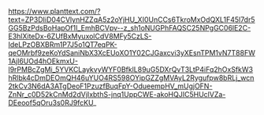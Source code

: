 https://www.planttext.com/?text=ZP3DIiD04CVlynHZZqA5z2oYjHU_XI0UnCCs6TkroMxOdQXL1F45l7dr5GG5BzPdsBoHapOf1I_EmhBCVpv--z_sh1oNUGPhFAQSC25NPgGC06lE2C-E3hlXiteDx-6ZUfBxMyuxolCdV8MFy5CzLS-IdeLPzOBXBRm1P7J5o1QT7eqPK-qeOMrbf9zeKoYdSaniNbX3XcEUoXO1Y02CJGaxcvi3yXEsnTPM1vN7T88FW1Ajl6UOd4hOEkmxU-l9rPMBcZgMi_5YVKCLaykvyWYF0BfklL89uG5DXrQvT3LtP4iFq2hOxSfkW3hRlbk4cDmDEOmQH46uYUO4RS598OYipGZZgMVAyL2Rygufpw8bRLj_wcn2tkCv3N6dA3ATgDeoF1PzuzfBuqFpY-OdueempHV_mUgjOFN-ZnNr_c0D52kCnMd2dVjIxbthS-jnq1UppCWE-akoHQJIC5HUclVZa-DEeoof5qOru3s0RJ9fcKU_
